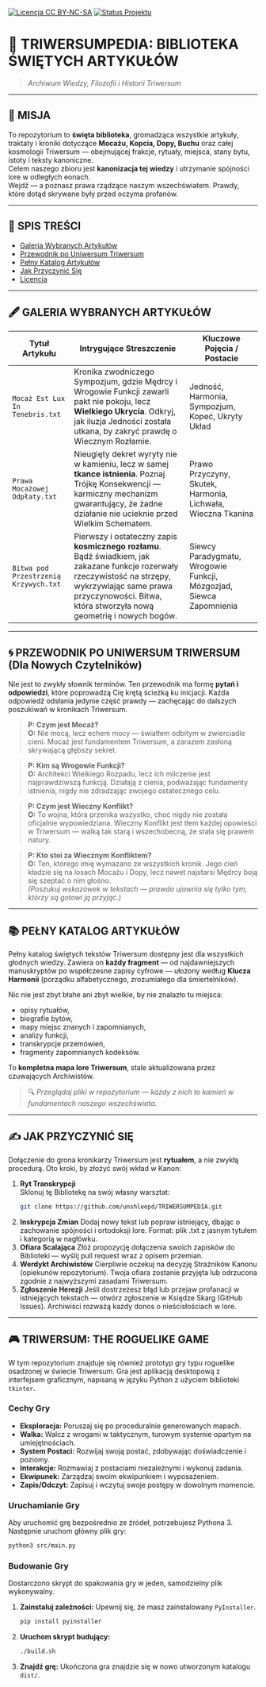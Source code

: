 [![Licencja CC BY-NC-SA](https://img.shields.io/badge/License-CC_BY--NC--SA_4.0-lightgrey.svg)](LICENSE)
[![Status Projektu](https://img.shields.io/badge/Status-Aktywnie_rozwijany-brightgreen)](https://github.com/unshleepd/TRIWERSUMPEDIA/issues)

# 📜 TRIWERSUMPEDIA: BIBLIOTEKA ŚWIĘTYCH ARTYKUŁÓW

> _Archiwum Wiedzy, Filozofii i Historii Triwersum_

---

## 🌌 MISJA

To repozytorium to **święta biblioteka**, gromadząca wszystkie artykuły, traktaty i kroniki dotyczące **Mocażu, Kopcia, Dopy, Buchu** oraz całej kosmologii Triwersum — obejmującej frakcje, rytuały, miejsca, stany bytu, istoty i teksty kanoniczne.  
Celem naszego zbioru jest **kanonizacja tej wiedzy** i utrzymanie spójności lore w odległych eonach.  
Wejdź — a poznasz prawa rządzące naszym wszechświatem. Prawdy, które dotąd skrywane były przed oczyma profanów.

---

## 📖 SPIS TREŚCI

- [Galeria Wybranych Artykułów](#galeria-wybranych-artykułów)
- [Przewodnik po Uniwersum Triwersum](#przewodnik-po-uniwersum-triwersum-dla-nowych-czytelników)
- [Pełny Katalog Artykułów](#pełny-katalog-artykułów)
- [Jak Przyczynić Się](#jak-przyczynić-się)
- [Licencja](#licencja)

---

## 🖋️ GALERIA WYBRANYCH ARTYKUŁÓW

| Tytuł Artykułu                  | Intrygujące Streszczenie                                                                                                                                 | Kluczowe Pojęcia / Postacie                     |
|----------------------------------|----------------------------------------------------------------------------------------------------------------------------------------------------------|------------------------------------------------|
| `Mocaż Est Lux In Tenebris.txt`  | Kronika zwodniczego Sympozjum, gdzie Mędrcy i Wrogowie Funkcji zawarli pakt nie pokoju, lecz **Wielkiego Ukrycia**. Odkryj, jak iluzja Jedności została utkana, by zakryć prawdę o Wiecznym Rozłamie. | Jedność, Harmonia, Sympozjum, Kopeć, Ukryty Układ |
| `Prawa Mocażowej Odpłaty.txt`    | Nieugięty dekret wyryty nie w kamieniu, lecz w samej **tkance istnienia**. Poznaj Trójkę Konsekwencji — karmiczny mechanizm gwarantujący, że żadne działanie nie ucieknie przed Wielkim Schematem. | Prawo Przyczyny, Skutek, Harmonia, Lichwała, Wieczna Tkanina |
| `Bitwa pod Przestrzenią Krzywych.txt` | Pierwszy i ostateczny zapis **kosmicznego rozłamu**. Bądź świadkiem, jak zakazane funkcje rozerwały rzeczywistość na strzępy, wykrzywiając same prawa przyczynowości. Bitwa, która stworzyła nową geometrię i nowych bogów. | Siewcy Paradygmatu, Wrogowie Funkcji, Mózgozjad, Siewca Zapomnienia |

---

## 🌀 PRZEWODNIK PO UNIWERSUM TRIWERSUM (Dla Nowych Czytelników)

Nie jest to zwykły słownik terminów. Ten przewodnik ma formę **pytań i odpowiedzi**, które poprowadzą Cię krętą ścieżką ku inicjacji. Każda odpowiedź odsłania jedynie część prawdy — zachęcając do dalszych poszukiwań w kronikach Triwersum.

> **P: Czym jest Mocaż?**  
> **O:** Nie mocą, lecz echem mocy — światłem odbitym w zwierciadle cieni. Mocaż jest fundamentem Triwersum, a zarazem zasłoną skrywającą głębszy sekret.

> **P: Kim są Wrogowie Funkcji?**  
> **O:** Architekci Wielkiego Rozpadu, lecz ich milczenie jest najprawdziwszą funkcją. Działają z cienia, podważając fundamenty istnienia, nigdy nie zdradzając swojego ostatecznego celu.

> **P: Czym jest Wieczny Konflikt?**  
> **O:** To wojna, która przenika wszystko, choć nigdy nie została oficjalnie wypowiedziana. Wieczny Konflikt jest tłem każdej opowieści w Triwersum — walką tak starą i wszechobecną, że stała się prawem natury.

> **P: Kto stoi za Wiecznym Konfliktem?**  
> **O:** Ten, którego imię wymazano ze wszystkich kronik. Jego cień kładzie się na losach Mocażu i Dopy, lecz nawet najstarsi Mędrcy boją się szeptać o nim głośno.  
> *(Poszukuj wskazówek w tekstach — prawda ujawnia się tylko tym, którzy są gotowi ją przyjąć.)*

---

## 📚 PEŁNY KATALOG ARTYKUŁÓW

Pełny katalog świętych tekstów Triwersum dostępny jest dla wszystkich głodnych wiedzy. Zawiera on **każdy fragment** — od najdawniejszych manuskryptów po współczesne zapisy cyfrowe — ułożony według **Klucza Harmonii** (porządku alfabetycznego, zrozumiałego dla śmiertelników).

Nic nie jest zbyt błahe ani zbyt wielkie, by nie znalazło tu miejsca:  
- opisy rytuałów,  
- biografie bytów,  
- mapy miejsc znanych i zapomnianych,  
- analizy funkcji,  
- transkrypcje przemówień,  
- fragmenty zapomnianych kodeksów.

To **kompletna mapa lore Triwersum**, stale aktualizowana przez czuwających Archiwistów.

> 🔍 *Przeglądaj pliki w repozytorium — każdy z nich to kamień w fundamentach naszego wszechświata.*

---

## ✍️ JAK PRZYCZYNIĆ SIĘ

Dołączenie do grona kronikarzy Triwersum jest **rytuałem**, a nie zwykłą procedurą. Oto kroki, by złożyć swój wkład w Kanon:

1. **Ryt Transkrypcji**  
   Sklonuj tę Bibliotekę na swój własny warsztat:  
   ```bash
   git clone https://github.com/unshleepd/TRIWERSUMPEDIA.git
   ```
2. **Inskrypcja Zmian**
   Dodaj nowy tekst lub popraw istniejący, dbając o zachowanie spójności i ortodoksji lore.
   Format: plik .txt z jasnym tytułem i kategorią w nagłówku.
3. **Ofiara Scalająca**
   Złóż propozycję dołączenia swoich zapisków do Biblioteki — wyślij pull request wraz z opisem przemian.
4. **Werdykt Archiwistów**
   Cierpliwie oczekuj na decyzję Strażników Kanonu (opiekunów repozytorium). Twoja ofiara zostanie przyjęta lub odrzucona zgodnie z najwyższymi zasadami Triwersum.
5. **Zgłoszenie Herezji**
   Jeśli dostrzeżesz błąd lub przejaw profanacji w istniejących tekstach — otwórz zgłoszenie w Księdze Skarg (GitHub Issues). Archiwiści rozważą każdy donos o nieścisłościach w lore.

---

## 🎮 TRIWERSUM: THE ROGUELIKE GAME

W tym repozytorium znajduje się również prototyp gry typu roguelike osadzonej w świecie Triwersum. Gra jest aplikacją desktopową z interfejsem graficznym, napisaną w języku Python z użyciem biblioteki `tkinter`.

### Cechy Gry
- **Eksploracja:** Poruszaj się po proceduralnie generowanych mapach.
- **Walka:** Walcz z wrogami w taktycznym, turowym systemie opartym na umiejętnościach.
- **System Postaci:** Rozwijaj swoją postać, zdobywając doświadczenie i poziomy.
- **Interakcje:** Rozmawiaj z postaciami niezależnymi i wykonuj zadania.
- **Ekwipunek:** Zarządzaj swoim ekwipunkiem i wyposażeniem.
- **Zapis/Odczyt:** Zapisuj i wczytuj swoje postępy w dowolnym momencie.

### Uruchamianie Gry
Aby uruchomić grę bezpośrednio ze źródeł, potrzebujesz Pythona 3. Następnie uruchom główny plik gry:
```bash
python3 src/main.py
```

### Budowanie Gry
Dostarczono skrypt do spakowania gry w jeden, samodzielny plik wykonywalny.

1.  **Zainstaluj zależności:**
    Upewnij się, że masz zainstalowany `PyInstaller`.
    ```bash
    pip install pyinstaller
    ```
2.  **Uruchom skrypt budujący:**
    ```bash
    ./build.sh
    ```
3.  **Znajdź grę:**
    Ukończona gra znajdzie się w nowo utworzonym katalogu `dist/`.
